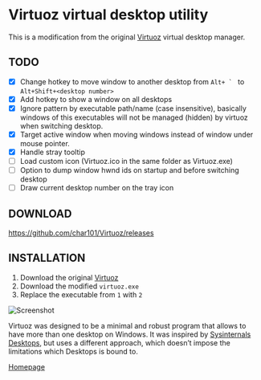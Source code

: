 # Virtuoz virtual desktop utility

This is a modification from the original [Virtuoz](https://github.com/RaMMicHaeL/Virtuoz) virtual desktop manager.

## TODO

* [x] Change hotkey to move window to another desktop from ``Alt+ ` `` to
  `Alt+Shift+<desktop number>`
* [x] Add hotkey to show a window on all desktops
* [x] Ignore pattern by executable path/name (case insensitive), basically
  windows of this executables will not be managed (hidden) by virtuoz when
  switching desktop.
* [x] Target active window when moving windows instead of window under mouse
  pointer.
* [x] Handle stray tooltip
* [ ] Load custom icon (Virtuoz.ico in the same folder as Virtuoz.exe)
* [ ] Option to dump window hwnd ids on startup and before switching desktop
* [ ] Draw current desktop number on the tray icon

## DOWNLOAD

https://github.com/char101/Virtuoz/releases

## INSTALLATION

1. Download the original [Virtuoz](http://rammichael.com/virtuoz/)
2. Download the modified `virtuoz.exe`
3. Replace the executable from `1` with `2`

![Screenshot](http://rammichael.com/wp-content/uploads/2015/06/Virtuoz.png)

Virtuoz was designed to be a minimal and robust program that allows to have more than one desktop on Windows. It was inspired by [Sysinternals Desktops](https://technet.microsoft.com/en-us/library/cc817881.aspx), but uses a different approach, which doesn’t impose the limitations which Desktops is bound to.

[Homepage](http://rammichael.com/virtuoz)
